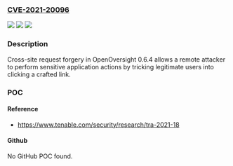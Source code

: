 ### [CVE-2021-20096](https://cve.mitre.org/cgi-bin/cvename.cgi?name=CVE-2021-20096)
![](https://img.shields.io/static/v1?label=Product&message=OpenOversight&color=blue)
![](https://img.shields.io/static/v1?label=Version&message=n%2Fa&color=blue)
![](https://img.shields.io/static/v1?label=Vulnerability&message=Cross-site%20Request%20Forgery&color=brighgreen)

### Description

Cross-site request forgery in OpenOversight 0.6.4 allows a remote attacker to perform sensitive application actions by tricking legitimate users into clicking a crafted link.

### POC

#### Reference
- https://www.tenable.com/security/research/tra-2021-18

#### Github
No GitHub POC found.

